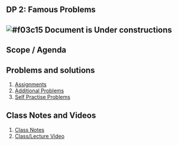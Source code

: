 
## DP 2: Famous Problems

## ![#f03c15](https://placehold.co/15x15/f03c15/f03c15.png) Document is Under constructions

## Scope / Agenda
  

## Problems and solutions

1. [Assignments]()
2. [Additional Problems]()
3. [Self Practise Problems]()

## Class Notes and Videos

1. [Class Notes](../../class_Notes/DSA%204.2/DP%202%20Famous%20Problems.pdf)
2. [Class/Lecture Video](https://youtu.be/jvSl80RxOUU)